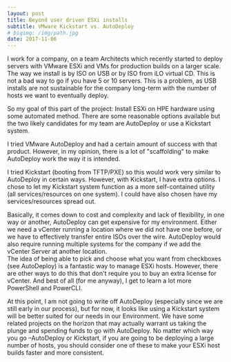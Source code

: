 ```yaml
---
layout: post
title: Beyond user driven ESXi installs
subtitle: VMware Kickstart vs. AutoDeploy
# bigimg: /img/path.jpg
date: 2017-11-06
---
```


I work for a company, on a team Architects which recently started to deploy servers with VMware ESXi and VMs for production builds on a larger scale.  The way we install is by ISO on USB or by ISO from iLO virtual CD.  This is not a bad way to go if you have 5 or 10 servers.  This is a problem, as USB installs are not sustainable for the company long-term with the number of hosts we want to eventually deploy.   

So my goal of this part of the project: Install ESXi on HPE hardware using some automated method.  There are some reasonable options available but the two likely candidates for my team are AutoDeploy or use a Kickstart system.  

I tried VMware AutoDeploy and had a certain amount of success with that product.  However, in my opinion, there is a lot of "scaffolding" to make AutoDeploy work the way it is intended.

I tried Kickstart (booting from TFTP/PXE) so this would work very similar to AutoDeploy in certain ways.  However, with Kickstart, I have extra options.  I chose to let my Kickstart system function as a more self-contained utility (all services/resources on one system).  I could have also chosen have my services/resources spread out.

Basically, it comes down to cost and complexity and lack of flexibility, in one way or another, AutoDeploy can get expensive for my environment.  Either we need a vCenter running a location where we did not have one before, or we have to effectively transfer entire ISOs over the wire.   AutoDeploy would also require running multiple systems for the company if we add the vCenter Server at another location.  
The idea of being able to pick and choose what you want from checkboxes (see AutoDeploy) is a fantastic way to manage ESXi hosts.  However, there are other ways to do this that don't require you to buy an extra license for vCenter.  And best of all (for me anyway), I get to learn a lot more PowerShell and PowerCLI.

At this point, I am not going to write off AutoDeploy (especially since we are still early in our process), but for now, it looks like using a Kickstart system will be better suited for our needs in our Environment.  We have some related projects on the horizon that may actually warrant us taking the plunge and spending funds to go with AutoDeploy.  No matter which way you go –AutoDeploy or Kickstart, if you are going to be deploying a large number of hosts, you should consider one of these to make your ESXi host builds faster and more consistent.
